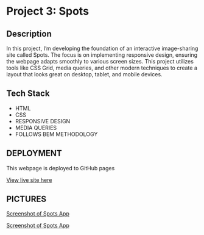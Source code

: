 # Project 3: Spots

## Description

In this project, I’m developing the foundation of an interactive image-sharing site called Spots. The focus is on implementing responsive design, ensuring the webpage adapts smoothly to various screen sizes. This project utilizes tools like CSS Grid, media queries, and other modern techniques to create a layout that looks great on desktop, tablet, and mobile devices.

## Tech Stack

- HTML
- CSS
- RESPONSIVE DESIGN
- MEDIA QUERIES
- FOLLOWS BEM METHODOLOGY

## DEPLOYMENT

This webpage is deployed to GitHub pages

[View live site here](https://chrisdiaz98.github.io/se_project_spots)

## PICTURES

[Screenshot of Spots App](./images/README-images/Screenshot%202025-07-07%20at%2012.13.48 AM.png)

[Screenshot of Spots App](./images/README-images/Screenshot%202025-07-07%20at%2012.14.33 AM.png)
